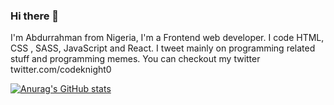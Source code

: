 ### Hi there 👋
I'm Abdurrahman from Nigeria, I'm a Frontend web developer. I code HTML, CSS , SASS, JavaScript and React. I tweet mainly on programming related stuff and programming memes.
You can checkout my twitter twitter.com/codeknight0


[![Anurag's GitHub stats](https://github-readme-stats.vercel.app/api?username=codeknight1)](https://github.com/codeknight1/github-readme-stats)
